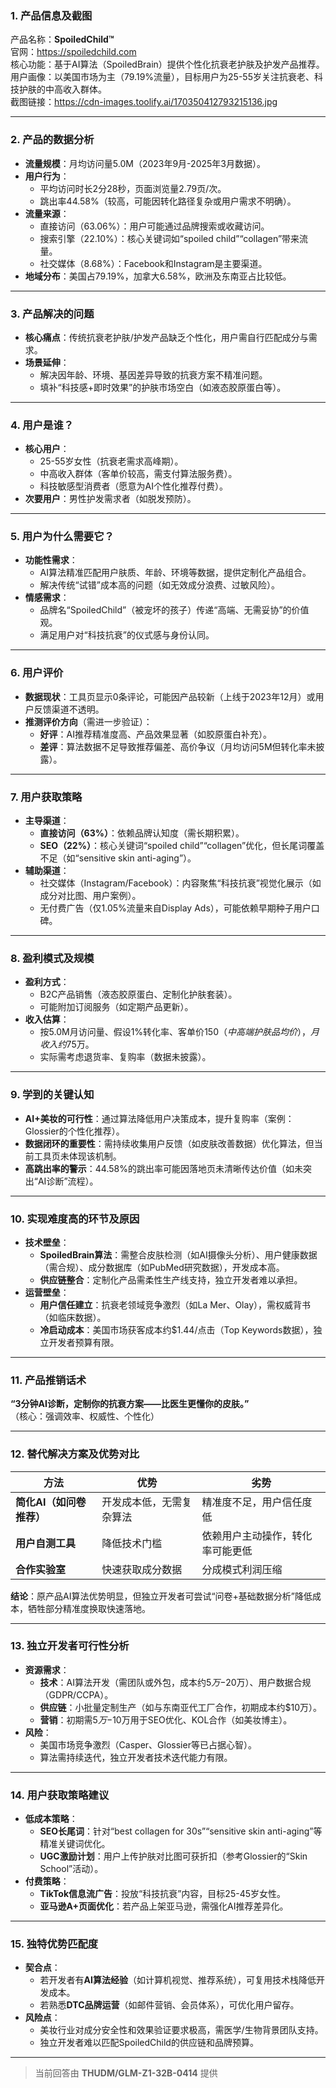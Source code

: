 
### 1. 产品信息及截图  
产品名称：**SpoiledChild™**  
官网：https://spoiledchild.com  
核心功能：基于AI算法（SpoiledBrain）提供个性化抗衰老护肤及护发产品推荐。  
用户画像：以美国市场为主（79.19%流量），目标用户为25-55岁关注抗衰老、科技护肤的中高收入群体。  
截图链接：https://cdn-images.toolify.ai/170350412793215136.jpg  

---

### 2. 产品的数据分析  
- **流量规模**：月均访问量5.0M（2023年9月-2025年3月数据）。  
- **用户行为**：  
  - 平均访问时长2分28秒，页面浏览量2.79页/次。  
  - 跳出率44.58%（较高，可能因转化路径复杂或用户需求不明确）。  
- **流量来源**：  
  - 直接访问（63.06%）：用户可能通过品牌搜索或收藏访问。  
  - 搜索引擎（22.10%）：核心关键词如“spoiled child”“collagen”带来流量。  
  - 社交媒体（8.68%）：Facebook和Instagram是主要渠道。  
- **地域分布**：美国占79.19%，加拿大6.58%，欧洲及东南亚占比较低。  

---

### 3. 产品解决的问题  
- **核心痛点**：传统抗衰老护肤/护发产品缺乏个性化，用户需自行匹配成分与需求。  
- **场景延伸**：  
  - 解决因年龄、环境、基因差异导致的抗衰方案不精准问题。  
  - 填补“科技感+即时效果”的护肤市场空白（如液态胶原蛋白等）。  

---

### 4. 用户是谁？  
- **核心用户**：  
  - 25-55岁女性（抗衰老需求高峰期）。  
  - 中高收入群体（客单价较高，需支付算法服务费）。  
  - 科技敏感型消费者（愿意为AI个性化推荐付费）。  
- **次要用户**：男性护发需求者（如脱发预防）。  

---

### 5. 用户为什么需要它？  
- **功能性需求**：  
  - AI算法精准匹配用户肤质、年龄、环境等数据，提供定制化产品组合。  
  - 解决传统“试错”成本高的问题（如无效成分浪费、过敏风险）。  
- **情感需求**：  
  - 品牌名“SpoiledChild”（被宠坏的孩子）传递“高端、无需妥协”的价值观。  
  - 满足用户对“科技抗衰”的仪式感与身份认同。  

---

### 6. 用户评价  
- **数据现状**：工具页显示0条评论，可能因产品较新（上线于2023年12月）或用户反馈渠道不透明。  
- **推测评价方向**（需进一步验证）：  
  - **好评**：AI推荐精准度高、产品效果显著（如胶原蛋白补充）。  
  - **差评**：算法数据不足导致推荐偏差、高价争议（月均访问5M但转化率未披露）。  

---

### 7. 用户获取策略  
- **主导渠道**：  
  - **直接访问（63%）**：依赖品牌认知度（需长期积累）。  
  - **SEO（22%）**：核心关键词“spoiled child”“collagen”优化，但长尾词覆盖不足（如“sensitive skin anti-aging”）。  
- **辅助渠道**：  
  - 社交媒体（Instagram/Facebook）：内容聚焦“科技抗衰”视觉化展示（如成分对比图、用户案例）。  
  - 无付费广告（仅1.05%流量来自Display Ads），可能依赖早期种子用户口碑。  

---

### 8. 盈利模式及规模  
- **盈利方式**：  
  - B2C产品销售（液态胶原蛋白、定制化护肤套装）。  
  - 可能附加订阅服务（如定期产品更新）。  
- **收入估算**：  
  - 按5.0M月访问量、假设1%转化率、客单价$150（中高端护肤品均价），月收入约$75万。  
  - 实际需考虑退货率、复购率（数据未披露）。  

---

### 9. 学到的关键认知  
- **AI+美妆的可行性**：通过算法降低用户决策成本，提升复购率（案例：Glossier的个性化推荐）。  
- **数据闭环的重要性**：需持续收集用户反馈（如皮肤改善数据）优化算法，但当前工具页未体现该机制。  
- **高跳出率的警示**：44.58%的跳出率可能因落地页未清晰传达价值（如未突出“AI诊断”流程）。  

---

### 10. 实现难度高的环节及原因  
- **技术壁垒**：  
  - **SpoiledBrain算法**：需整合皮肤检测（如AI摄像头分析）、用户健康数据（需合规）、成分数据库（如PubMed研究数据），开发成本高。  
  - **供应链整合**：定制化产品需柔性生产线支持，独立开发者难以承担。  
- **运营壁垒**：  
  - **用户信任建立**：抗衰老领域竞争激烈（如La Mer、Olay），需权威背书（如临床数据）。  
  - **冷启动成本**：美国市场获客成本约$1.44/点击（Top Keywords数据），独立开发者预算有限。  

---

### 11. 产品推销话术  
**“3分钟AI诊断，定制你的抗衰方案——比医生更懂你的皮肤。”**  
（核心：强调效率、权威性、个性化）  

---

### 12. 替代解决方案及优势对比  
| **方法**               | **优势**                          | **劣势**                          |  
|------------------------|-----------------------------------|-----------------------------------|  
| **简化AI（如问卷推荐）** | 开发成本低，无需复杂算法           | 精准度不足，用户信任度低          |  
| **用户自测工具**       | 降低技术门槛                      | 依赖用户主动操作，转化率可能更低    |  
| **合作实验室**         | 快速获取成分数据                   | 分成模式利润压缩                  |  

**结论**：原产品AI算法优势明显，但独立开发者可尝试“问卷+基础数据分析”降低成本，牺牲部分精准度换取快速落地。  

---

### 13. 独立开发者可行性分析  
- **资源需求**：  
  - **技术**：AI算法开发（需团队或外包，成本约$5万-$20万）、用户数据合规（GDPR/CCPA）。  
  - **供应链**：小批量定制生产（如与东南亚代工厂合作，初期成本约$10万）。  
  - **营销**：初期需$5万-$10万用于SEO优化、KOL合作（如美妆博主）。  
- **风险**：  
  - 美国市场竞争激烈（Casper、Glossier等已占据心智）。  
  - 算法需持续迭代，独立开发者技术迭代能力有限。  

---

### 14. 用户获取策略建议  
- **低成本策略**：  
  - **SEO长尾词**：针对“best collagen for 30s”“sensitive skin anti-aging”等精准关键词优化。  
  - **UGC激励计划**：用户上传护肤对比图可获折扣（参考Glossier的“Skin School”活动）。  
- **付费策略**：  
  - **TikTok信息流广告**：投放“科技抗衰”内容，目标25-45岁女性。  
  - **亚马逊A+页面优化**：若产品上架亚马逊，需强化AI推荐差异化。  

---

### 15. 独特优势匹配度  
- **契合点**：  
  - 若开发者有**AI算法经验**（如计算机视觉、推荐系统），可复用技术栈降低开发成本。  
  - 若熟悉**DTC品牌运营**（如邮件营销、会员体系），可优化用户留存。  
- **风险点**：  
  - 美妆行业对成分安全性和效果验证要求极高，需医学/生物背景团队支持。  
  - 独立开发者难以匹配SpoiledChild的供应链和品牌预算。  

---

> 当前回答由 **THUDM/GLM-Z1-32B-0414** 提供